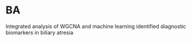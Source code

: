 # BA
Integrated analysis of WGCNA and machine learning identified diagnostic biomarkers in biliary atresia
